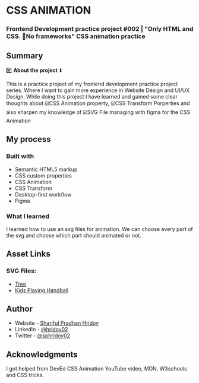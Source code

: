 # CSS ANIMATION
### Frontend Development practice project #002 | "Only HTML and CSS. :no_entry_sign:No frameworks" CSS animation practice

## Summary

:hash: **About the project** :arrow_down:

This is a practice project of my frontend development practice project series. Where I want to gain more experience in Website Design and UI/UX Design. While doing this project I have learned and gained some clear thoughts about :ballot_box_with_check:CSS Animation property, :ballot_box_with_check:CSS Transform Porperties and also sharpen my knowledge of :ballot_box_with_check:SVG File managing with figma for the CSS Animation

## My process

### Built with

- Semantic HTML5 markup
- CSS custom properties
- CSS Animation
- CSS Transform
- Desktop-first workflow
- Figma

### What I learned

I learned how to use an svg files for animation. We can choose every part of the svg and choose which part should animated or not. 

## Asset Links

### SVG Files: 
- <a href="https://freesvg.org/download/183710">Tree</a>
- <a href="https://freesvg.org/vector-graphics-of-kids-playing-handball">Kids Playing Handball </a>

## Author

- Website - [Shariful Pradhan Hridoy](https://www.shariful-pradhan-hridoy.netlify.com)
- LinkedIn - [@hridoy02](https://www.linkedin.com/in/sharifulhridoy2/)
- Twitter - [@sphridoy02](https://www.twitter.com/sphridoy02)

## Acknowledgments
I got helped from DevEd CSS Animation YouTube video, MDN, W3schools and CSS tricks.